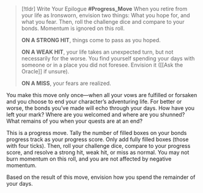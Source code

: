 >[!tldr] Write Your Epilogue
>**#Progress_Move**
>When you retire from your life as Ironsworn, envision two things: What you hope for, and what you fear. Then, roll the challenge dice and compare to your bonds. Momentum is ignored on this roll. 
>
>**ON A STRONG HIT**, things come to pass as you hoped.
>
>**ON A WEAK HIT**, your life takes an unexpected turn, but not necessarily for the worse. You find yourself spending your days with someone or in a place you did not foresee. Envision it ([[Ask the Oracle]] if unsure). 
>
>**ON A MISS**, your fears are realized.

You make this move only once—when all your vows are fulfilled or forsaken and you choose to end your character’s adventuring life. For better or worse, the bonds you’ve made will echo through your days. How have you left your mark? Where are you welcomed and where are you shunned? What remains of you when your quests are at an end?

This is a progress move. Tally the number of filled boxes on your bonds progress track as your progress score. Only add fully filled boxes (those with four ticks). Then, roll your challenge dice, compare to your progress score, and resolve a strong hit, weak hit, or miss as normal. You may not burn momentum on this roll, and you are not affected by negative momentum.

Based on the result of this move, envision how you spend the remainder of your days.